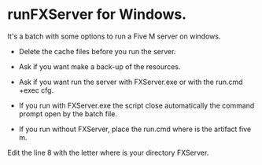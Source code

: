 # runFXServer for Windows.
It's a batch with some options to run a Five M server on windows.

- Delete the cache files before you run the server.
- Ask if you want make a back-up of the resources.
- Ask if you want run the server with FXServer.exe or with the run.cmd +exec cfg.


- If you run with FXServer.exe the script close automatically the command prompt open by the batch file.
- If you run without FXServer, place the run.cmd where is the artifact five m.

Edit the line 8 with the letter where is your directory FXServer.
